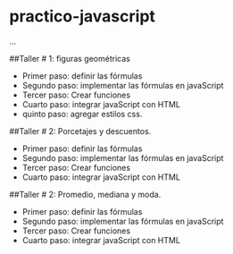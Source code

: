# practico-javascript

...

##Taller # 1: figuras geométricas

- Primer paso: definir las fórmulas
- Segundo paso: implementar las fórmulas en javaScript
- Tercer paso: Crear funciones
- Cuarto paso: integrar javaScript con HTML
- quinto paso: agregar estilos css.

##Taller # 2: Porcetajes y descuentos.

- Primer paso: definir las fórmulas
- Segundo paso: implementar las fórmulas en javaScript
- Tercer paso: Crear funciones
- Cuarto paso: integrar javaScript con HTML

##Taller # 2: Promedio, mediana y moda.

- Primer paso: definir las fórmulas
- Segundo paso: implementar las fórmulas en javaScript
- Tercer paso: Crear funciones
- Cuarto paso: integrar javaScript con HTML
